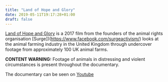 ```yaml
---
title: "Land of Hope and Glory"
date: 2019-05-11T19:17:28+01:00
draft: false
---
```


[Land of Hope and Glory](https://www.landofhopeandglory.org/) is a 2017 film from the founders of the animal rights organisation [Surge])(https://www.facebook.com/surgeactivism/) looks at the animal farming industry in the United Kingdom through undercover footage from approximately 100 UK animal farms.

**CONTENT WARNING:** Footage of animals in distressing and violent circumstances is present throughout the documentary.

The documentary can be seen on [Youtube](https://www.youtube.com/watch?v=dvtVkNofcq8)
